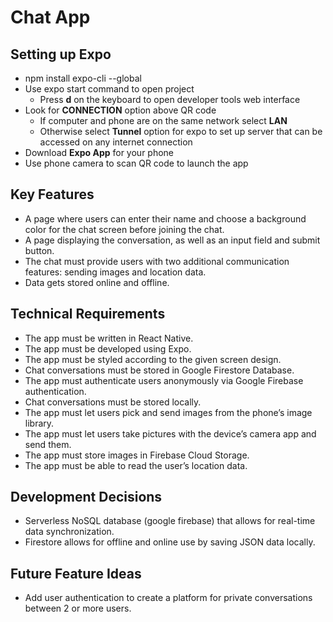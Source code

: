 # Chat App

## **Setting up Expo**
* npm install expo-cli --global
* Use expo start command to open project
    * Press **d** on the keyboard to open developer tools web interface
* Look for **CONNECTION** option above QR code
    * If computer and phone are on the same network select **LAN**
    * Otherwise select **Tunnel** option for expo to set up server that can be accessed on any internet connection
* Download **Expo App** for your phone
* Use phone camera to scan QR code to launch the app

## **Key Features**
* A page where users can enter their name and choose a background color for the chat screen before joining the chat.
* A page displaying the conversation, as well as an input field and submit button.
* The chat must provide users with two additional communication features: sending images and location data.
* Data gets stored online and offline.

## **Technical Requirements**
* The app must be written in React Native.
* The app must be developed using Expo.
* The app must be styled according to the given screen design.
* Chat conversations must be stored in Google Firestore Database.
* The app must authenticate users anonymously via Google Firebase authentication.
* Chat conversations must be stored locally.
* The app must let users pick and send images from the phone’s image library.
* The app must let users take pictures with the device’s camera app and send them.
* The app must store images in Firebase Cloud Storage.
* The app must be able to read the user’s location data.

## **Development Decisions**
* Serverless NoSQL database (google firebase) that allows for real-time data synchronization.
* Firestore allows for offline and online use by saving JSON data locally.

## **Future Feature Ideas**
* Add user authentication to create a platform for private conversations between 2 or more users.
